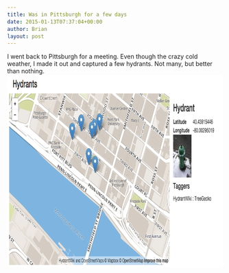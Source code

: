 ```yaml
---
title: Was in Pittsburgh for a few days
date: 2015-01-13T07:37:04+00:00
author: Brian
layout: post
---
```

I went back to Pittsburgh for a meeting. Even though the crazy cold weather, I made it out and captured a few hydrants. Not many, but better than nothing. [<img class="alignnone size-full wp-image-283" src="/files/2015/01/Hydrants.png" alt="Hydrants" width="886" height="449" sizes="(max-width: 886px) 100vw, 886px" />](/files/2015/01/Hydrants.png)
